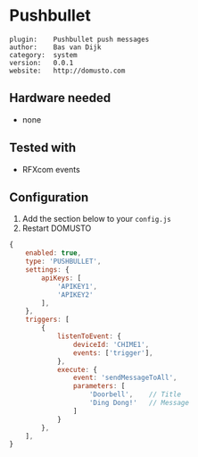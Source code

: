# Pushbullet

```
plugin:    Pushbullet push messages
author:    Bas van Dijk
category:  system
version:   0.0.1
website:   http://domusto.com
```

## Hardware needed
- none

## Tested with
 - RFXcom events
 
## Configuration

1. Add the section below to your `config.js`
2. Restart DOMUSTO

```js
{
    enabled: true,
    type: 'PUSHBULLET',
    settings: {
        apiKeys: [
            'APIKEY1',
            'APIKEY2'
        ],
    },
    triggers: [
        {
            listenToEvent: {
                deviceId: 'CHIME1',
                events: ['trigger'],
            },
            execute: {
                event: 'sendMessageToAll',
                parameters: [
                    'Doorbell',    // Title
                    'Ding Dong!'   // Message
                ]
            }
        },
    ],
}
```